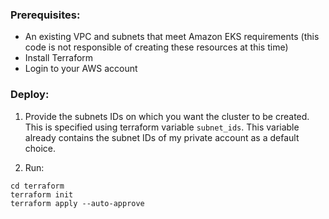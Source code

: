 ### Prerequisites:
- An existing VPC and subnets that meet Amazon EKS requirements
  (this code is not responsible of creating these resources at this time)
- Install Terraform
- Login to your AWS account

### Deploy:

1) Provide the subnets IDs on which you want the cluster to be created.
This is specified using terraform variable `subnet_ids`.
This variable already contains the subnet IDs of my private account as a default choice.

2) Run:
```
cd terraform
terraform init
terraform apply --auto-approve
```

